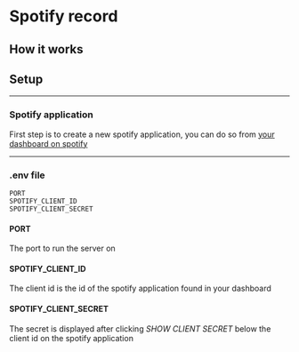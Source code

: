 # Spotify record

## How it works

## Setup

---

### Spotify application

First step is to create a new spotify application, you can do so from [your dashboard on spotify](https://developer.spotify.com/dashboard/applications)

---

### .env file

```env
PORT
SPOTIFY_CLIENT_ID
SPOTIFY_CLIENT_SECRET
```

#### **PORT**

The port to run the server on

#### **SPOTIFY_CLIENT_ID**

The client id is the id of the spotify application found in your dashboard

#### **SPOTIFY_CLIENT_SECRET**

The secret is displayed after clicking _SHOW CLIENT SECRET_ below the client id on the spotify application
